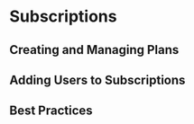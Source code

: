 # Subscriptions

## Creating and Managing Plans

## Adding Users to Subscriptions

## Best Practices
